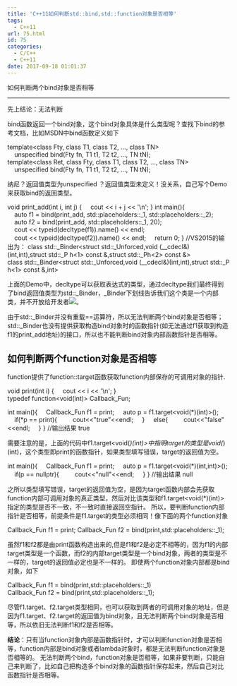```yaml
---
title: 'C++11如何判断std::bind,std::function对象是否相等'
tags:
  - C++11
url: 75.html
id: 75
categories:
  - C/C++
  - C++11
date: 2017-09-18 01:01:37
---
```


如何判断两个bind对象是否相等  

-------------------

先上结论：无法判断

bind函数返回一个bind对象，这个bind对象具体是什么类型呢？查找下bind的参考文档，比如MSDN中bind函数定义如下

template<class Fty, class T1, class T2, ..., class TN>
    unspecified bind(Fty fn, T1 t1, T2 t2, ..., TN tN);
template<class Ret, class Fty, class T1, class T2, ..., class TN>
    unspecified bind(Fty fn, T1 t1, T2 t2, ..., TN tN);

纳尼？返回值类型为unspecified ？返回值类型未定义！没关系，自己写个Demo来获取bind的返回类型。

void print_add(int i, int j) {
    cout << i + j << '\\n';
}
int main(){
    auto f1 = bind(print\_add, std::placeholders::\_1, std::placeholders::_2);
    auto f2 = bind(print\_add, std::placeholders::\_1, 20);
    cout << typeid(decltype(f1)).name() << endl;
    cout << typeid(decltype(f2)).name() << endl;
    return 0;
}
//VS2015的输出为：
class std::\_Binder<struct std::\_Unforced,void (\_\_cdecl&)(int,int),struct std::\_P
h<1> const &,struct std::_Ph<2> const &>
class std::\_Binder<struct std::\_Unforced,void (\_\_cdecl&)(int,int),struct std::\_P
h<1> const &,int>

上面的Demo中，decltype可以获取表达式的类型，通过decltype我们最终得到了bind返回值类型为std::\_Binder，\_Binder下划线告诉我们这个类是一个内部类，并不开放给开发者![](http://img.baidu.com/hi/tsj/t_0015.gif)。

由于std::\_Binder并没有重载==运算符，所以无法判断两个bind对象是否相等；std::\_Binder也没有提供获取构造bind对象时的函数指针(如无法通过f1获取到构造f1的print_add地址)的接口，所以也不能判断bind对象内部函数指针是否相等。

如何判断两个function对象是否相等
--------------------

function提供了function::target函数获取function内部保存的可调用对象的指针.

void print(int i) {
    cout << i << '\\n';
}
typedef function<void(int)> Callback_Fun;

int main(){
    Callback_Fun f1 = print;
    auto p = f1.target<void(*)(int)>();
    if(*p == print){
        cout<<"true"<<endl;
    }
    else{
        cout<<"false"<<endl;
    }
}
//输出结果
true

需要注意的是，上面的代码中f1.target<void(*)(int)>中指明target的类型是void(*)(int)，这个类型即print的函数指针，如果类型填写错误，target的返回值为空。

int main(){
    Callback_Fun f1 = print;
    auto p = f1.target<void(*)(int,int)>();
    if(p == nullptr){
        cout<<"null"<<endl;
    }
}
//输出结果
null

之所以类型填写错误，target的返回值为空，是因为target函数内部会先获取function内部可调用对象的真正类型，然后对比该类型和f1.target<void(*)(int)>指定的类型是否不一致，不一致时直接返回空指针。 所以，要判断function内部指针是否相等，前提条件是f1.target的类型必须相同！像下面的两个function对象

Callback_Fun f1 = print;
Callback\_Fun f2 = bind(print,std::placeholders::\_1);

虽然f1和f2都是由print函数构造出来的,但是f1和f2是必定不相等的，因为f1的内部target类型是一个函数，而f2的内部target类型是一个bind对象，两者的类型是不一样的，target的返回值必定也是不一样的。 即使两个function对象内部都是bind对象，如下

Callback\_Fun f1 = bind(print,std::placeholders::\_1)
Callback\_Fun f2 = bind(print,std::placeholders::\_1);

尽管f1.target、f2.target类型相同，也可以获取到两者的可调用对象的地址，但是因为f1.target、f2.target的返回值为bind对象，且无法判断两个bind对象是否相等，所以依旧无法判断f1和f2是否相等。

**结论**：只有当function对象内部是函数指针时，才可以判断function对象是否相等，function内部是bind对象或者lambda对象时，都是无法判断function对象是否相等的。 无法判断两个bind，function对象是否相等，如果非要判断，只能自己来判断了，比如自己把构造多个bind对象的函数指针保存起来，然后自己对比函数指针是否相等。